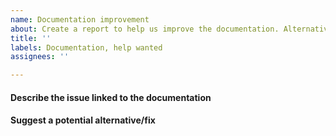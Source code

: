 ```yaml
---
name: Documentation improvement
about: Create a report to help us improve the documentation. Alternatively you can just open a pull request with the suggested change.
title: ''
labels: Documentation, help wanted
assignees: ''

---
```


#### Describe the issue linked to the documentation

<!--
Tell us about the confusion introduced in the documentation.
-->

#### Suggest a potential alternative/fix

<!--
Tell us how we could improve the documentation in this regard.
-->
